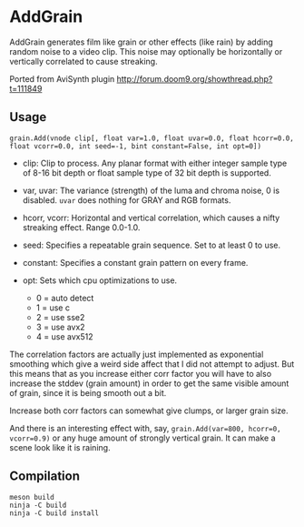 # AddGrain
AddGrain generates film like grain or other effects (like rain) by adding random noise to a video clip. This noise may optionally be horizontally or vertically correlated to cause streaking.

Ported from AviSynth plugin http://forum.doom9.org/showthread.php?t=111849


## Usage
    grain.Add(vnode clip[, float var=1.0, float uvar=0.0, float hcorr=0.0, float vcorr=0.0, int seed=-1, bint constant=False, int opt=0])

- clip: Clip to process. Any planar format with either integer sample type of 8-16 bit depth or float sample type of 32 bit depth is supported.

- var, uvar: The variance (strength) of the luma and chroma noise, 0 is disabled. `uvar` does nothing for GRAY and RGB formats.

- hcorr, vcorr: Horizontal and vertical correlation, which causes a nifty streaking effect. Range 0.0-1.0.

- seed: Specifies a repeatable grain sequence. Set to at least 0 to use.

- constant: Specifies a constant grain pattern on every frame.

- opt: Sets which cpu optimizations to use.
  - 0 = auto detect
  - 1 = use c
  - 2 = use sse2
  - 3 = use avx2
  - 4 = use avx512

The correlation factors are actually just implemented as exponential smoothing which give a weird side affect that I did not attempt to adjust. But this means that as you increase either corr factor you will have to also increase the stddev (grain amount) in order to get the same visible amount of grain, since it is being smooth out a bit.

Increase both corr factors can somewhat give clumps, or larger grain size.

And there is an interesting effect with, say, `grain.Add(var=800, hcorr=0, vcorr=0.9)` or any huge amount of strongly vertical grain. It can make a scene look like it is raining.


## Compilation
```
meson build
ninja -C build
ninja -C build install
```
